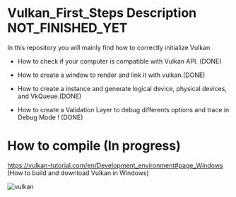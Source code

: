 # Vulkan_First_Steps Description NOT_FINISHED_YET 


In this repository you will mainly find how to correctly initialize Vulkan.

- How to check if your computer is compatible with Vulkan API. (DONE)

- How to create a window to render and link it with vulkan.(DONE)

- How to create a instance and generate logical device, physical devices, and VkQueue.(DONE) 

- How to create a Validation Layer to debug differents options and trace in Debug Mode ! (DONE) 

# How to compile (In progress) 

https://vulkan-tutorial.com/en/Development_environment#page_Windows (How to build and download Vulkan in Windows)

![vulkan](https://user-images.githubusercontent.com/105669319/177838560-4f14f3a3-90dd-4ca8-ad3d-5f4843da9ace.JPG)

